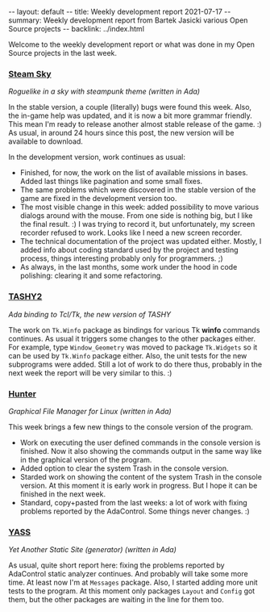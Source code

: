 -- layout: default
-- title: Weekly development report 2021-07-17
-- summary: Weekly development report from Bartek Jasicki various Open Source projects
-- backlink: ../index.html

Welcome to the weekly development report or what was done in my Open Source
projects in the last week.

### [Steam Sky](https://www.laeran.pl/repositories/steamsky)

*Roguelike in a sky with steampunk theme (written in Ada)*

In the stable version, a couple (literally) bugs were found this week. Also,
the in-game help was updated, and it is now a bit more grammar friendly. This
mean I'm ready to release another almost stable release of the game. :) As
usual, in around 24 hours since this post, the new version will be available
to download.

In the development version, work continues as usual:

* Finished, for now, the work on the list of available missions in bases. Added
  last things like pagination and some small fixes.
* The same problems which were discovered in the stable version of the game are
  fixed in the development version too.
* The most visible change in this week: added possibility to move various
  dialogs around with the mouse. From one side is nothing big, but I like the
  final result. :) I was trying to record it, but unfortunately, my screen
  recorder refused to work. Looks like I need a new screen recorder.
* The technical documentation of the project was updated either. Mostly, I
  added info about coding standard used by the project and testing process,
  things interesting probably only for programmers. ;)
* As always, in the last months, some work under the hood in code polishing:
  clearing it and some refactoring.

### [TASHY2](https://www.laeran.pl/repositories/tashy2)

*Ada binding to Tcl/Tk, the new version of TASHY*

The work on `Tk.Winfo` package as bindings for various Tk **winfo** commands
continues. As usual it triggers some changes to the other packages either. For
example, type `Window_Geometry` was moved to package `Tk.Widgets` so it can be
used by `Tk.Winfo` package either. Also, the unit tests for the new subprograms
were added. Still a lot of work to do there thus, probably in the next week the
report will be very similar to this. :)

### [Hunter](https://www.laeran.pl/repositories/hunter)

*Graphical File Manager for Linux (written in Ada)*

This week brings a few new things to the console version of the program.

* Work on executing the user defined commands in the console version is
  finished. Now it also showing the commands output in the same way like in the
  graphical version of the program.
* Added option to clear the system Trash in the console version.
* Starded work on showing the content of the system Trash in the console
  version. At this moment it is early work in progress. But I hope it can be
  finished in the next week.
* Standard, copy+pasted from the last weeks: a lot of work with fixing problems
  reported by the AdaControl. Some things never changes. :)

### [YASS](https://www.laeran.pl/repositories/yass)

*Yet Another Static Site (generator) (written in Ada)*

As usual, quite short report here: fixing the problems reported by AdaControl
static analyzer continues. And probably will take some more time. At least now
I'm at `Messages` package. Also, I started adding more unit tests to the
program. At this moment only packages `Layout` and `Config` got them, but
the other packages are waiting in the line for them too.
